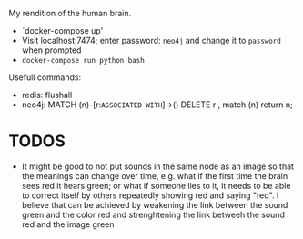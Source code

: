 My rendition of the human brain.

* `docker-compose up'
* Visit localhost:7474; enter password: `neo4j` and change it to `password` when prompted
* `docker-compose run python bash`

Usefull commands:

* redis: flushall
* neo4j: MATCH (n)-[r:`ASSOCIATED WITH`]->()
DELETE r , match (n) return n;

# TODOS
* It might be good to not put sounds in the same node as an image so that the meanings can change over time, e.g. what if the first time the brain sees red it hears green; or what if someone lies to it, it needs to be able to correct itself by others repeatedly showing red and saying "red". I believe that can be achieved by weakening the link between the sound green and the color red and strenghtening the link betweeh the sound red and the image green 
